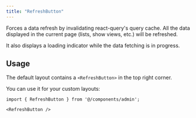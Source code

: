 ```yaml
---
title: "RefreshButton"
---
```


Forces a data refresh by invalidating react-query's query cache. All the data displayed in the current page (lists, show views, etc.) will be refreshed.

It also displays a loading indicator while the data fetching is in progress.

## Usage

The default layout contains a `<RefreshButton>` in the top right corner.

You can use it for your custom layouts:

```tsx
import { RefreshButton } from '@/components/admin';

<RefreshButton />
```
